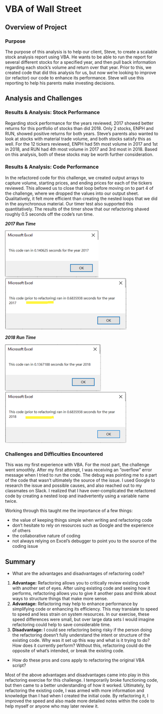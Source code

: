 # VBA of Wall Street

## Overview of Project

### Purpose

The purpose of this analysis is to help our client, Steve, to create a scalable stock analysis report using VBA. He wants to be able to run the report for several different stocks for a specified year, and then pull back information regarding each stock’s volume and return over that year. Prior to this, we created code that did this analysis for us, but now we’re looking to improve (or refactor) our code to enhance its performance. Steve will use this reporting to help his parents make investing decisions.

## Analysis and Challenges

### Results & Analysis: Stock Performance

Regarding stock performance for the years reviewed, 2017 showed better returns for this portfolio of stocks than did 2018. Only 2 stocks, ENPH and RUN, showed positive returns for both years. Steve’s parents also wanted to look at stocks with material trade volume, and both stocks satisfy this as well. For the 12 tickers reviewed, ENPH had 5th most volume in 2017 and 1st in 2018, and RUN had 4th most volume in 2017 and 3rd most in 2018. Based on this analysis, both of these stocks may be worth further consideration.

### Results & Analysis: Code Performance

In the refactored code for this challenge, we created output arrays to capture volume, starting prices, and ending prices for each of the tickers reviewed. This allowed us to close that loop before moving on to part 4 of the challenge, where we dropped the values into our output sheet. Qualitatively, it felt more efficient than creating the nested loops that we did in the asynchronous material. Our timer test also supported this quantitatively. The results of the timer show that our refactoring shaved roughly 0.5 seconds off the code’s run time.

***2017 Run Time***

![2017 Refactored Run Time](/Resources/VBA_Challenge_2017.PNG)
![2017 Old Run Time](/Resources/VBA_Challenge_2017_old.PNG)

***2018 Run Time***

![2018 Refactored Run Time](/Resources/VBA_Challenge_2018.PNG)
![2018 Old Run Time](/Resources/VBA_Challenge_2018_old.PNG)

### Challenges and Difficulties Encountered

This was my first experience with VBA. For the most part, the challenge went smoothly. After my first attempt, I was receiving an “overflow” error message when I tried to run the code. The debug was pointing me to a part of the code that wasn’t ultimately the source of the issue. I used Google to research the issue and possible causes, and also reached out to my classmates on Slack. I realized that I have over-complicated the refactored code by creating a nested loop and inadvertently using a variable name twice.

Working through this taught me the importance of a few things:
- the value of keeping things simple when writing and refactoring code
- don’t hesitate to rely on resources such as Google and the experience of others
- the collaborative nature of coding
- not always relying on Excel’s debugger to point you to the source of the coding issue

## Summary

- What are the advantages and disadvantages of refactoring code?

1. **Advantage:** Refactoring allows you to critically review existing code with another set of eyes. After using existing code and seeing how it performs, refactoring allows you to give it another pass and think about ways to structure things that make more sense.
2. **Advantage:** Refactoring may help to enhance performance by simplifying code or enhancing its efficiency. This may translate to speed to speed and less strain on system resources. In our exercise, these speed differences were small, but over large data sets I would imagine refactoring could help to save considerable time.
3. **Disadvantage:** I could see refactoring being risky if the person doing the refactoring doesn’t fully understand the intent or structure of the existing code. Why was it set up this way and what is it trying to do? How does it currently perform? Without this, refactoring could do the opposite of what’s intended, or break the existing code.

- How do these pros and cons apply to refactoring the original VBA script?

Most of the above advantages and disadvantages came into play in this refactoring exercise for this challenge. I temporarily broke functioning code, but then came to a better understanding of how it worked. Ultimately, by refactoring the existing code, I was armed with more information and knowledge than I had when I created the initial code. By refactoring it, I improved the speed and also made more detailed notes within the code to help myself or anyone who may later review it.
